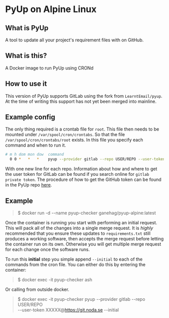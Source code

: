 # PyUp on Alpine Linux

## What is PyUp
A tool to update all your project's requirement files with on GitHub.

## What is this?
A Docker image to run PyUp using CRONd

## How to use it
This version of PyUp supports GitLab using the fork from `LearntEmail/pyup`.
At the time of writing this support has not yet been merged into mainline.

## Example config
The only thing required is a crontab file for `root`. This file then needs to
be mounted under `/var/spool/cron/crontabs`. So that the file 
`/var/spool/cron/crontabs/root` exists. In this file you specify each command
and when to run it.

```bash
# m h dom mon dow  command
  0 0 *   *   *    pyup --provider gitlab --repo USER/REPO --user-token XXXXXXXXXXXXX@https://gitlab.com
```

With one new line for each repo. Information about how and where to get the
user token for GitLab can be found if you search online for `gitlab private token`. The
procedure of how to get the GitHub token can be found in the PyUp repo 
[here](https://github.com/pyupio/pyup).

## Example

> $ docker run -d --name pyup-checker ganehag/pyup-alpine:latest

Once the container is running you start with performing an initial request. This will pack
all of the changes into a single merge request. It is *highly* recommended that you ensure
these updates to `requirements.txt` still produces a working software, then accepts the
merge request before letting the container run on its own. Otherwise you will get multiple
merge request for each change once the software runs.

To run this **initial** step you simple append `--initial` to each of the commands from
the cron file. You can either do this by entering the container:

> $ docker exec -it pyup-checker ash

Or calling from outside docker.

> $ docker exec -it pyup-checker pyup --provider gitlab --repo USER/REPO \
>   --user-token XXXXX@https://git.noda.se --initial
